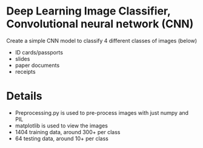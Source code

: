 # Deep Learning Image Classifier, Convolutional neural network (CNN)
Create a simple CNN model to classify 4 different classes of images (below)
- ID cards/passports
- slides
- paper documents
- receipts

# Details
- Preprocessing.py is used to pre-process images with just numpy and PIL
- matplotlib is used to view the images
- 1404 training data, around 300+ per class
- 64 testing data, around 10+ per class
